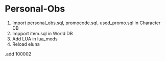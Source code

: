 # Personal-Obs

1. Import personal_obs.sql, promocode.sql, used_promo.sql in Character DB 
2. Impport item.sql in World DB 
3. Add LUA in lua_mods
4. Reload eluna

.add 100002 
